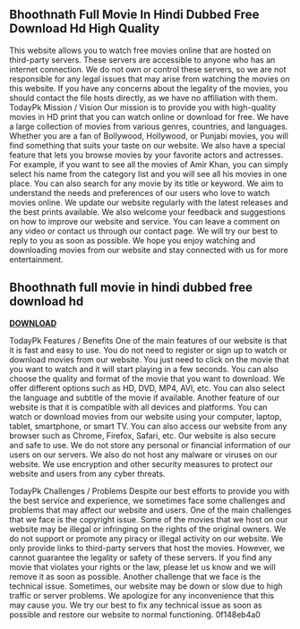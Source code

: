 ## Bhoothnath Full Movie In Hindi Dubbed Free Download Hd High Quality

  
This website allows you to watch free movies online that are hosted on third-party servers. These servers are accessible to anyone who has an internet connection. We do not own or control these servers, so we are not responsible for any legal issues that may arise from watching the movies on this website. If you have any concerns about the legality of the movies, you should contact the file hosts directly, as we have no affiliation with them. TodayPk Mission / Vision Our mission is to provide you with high-quality movies in HD print that you can watch online or download for free. We have a large collection of movies from various genres, countries, and languages. Whether you are a fan of Bollywood, Hollywood, or Punjabi movies, you will find something that suits your taste on our website. We also have a special feature that lets you browse movies by your favorite actors and actresses. For example, if you want to see all the movies of Amir Khan, you can simply select his name from the category list and you will see all his movies in one place. You can also search for any movie by its title or keyword. We aim to understand the needs and preferences of our users who love to watch movies online. We update our website regularly with the latest releases and the best prints available. We also welcome your feedback and suggestions on how to improve our website and service. You can leave a comment on any video or contact us through our contact page. We will try our best to reply to you as soon as possible. We hope you enjoy watching and downloading movies from our website and stay connected with us for more entertainment.
 
## Bhoothnath full movie in hindi dubbed free download hd


[**DOWNLOAD**](https://www.google.com/url?q=https%3A%2F%2Ftiurll.com%2F2tKLID&sa=D&sntz=1&usg=AOvVaw128QZSDXItZ_xKI_RbvkOI)

  
TodayPk Features / Benefits One of the main features of our website is that it is fast and easy to use. You do not need to register or sign up to watch or download movies from our website. You just need to click on the movie that you want to watch and it will start playing in a few seconds. You can also choose the quality and format of the movie that you want to download. We offer different options such as HD, DVD, MP4, AVI, etc. You can also select the language and subtitle of the movie if available. Another feature of our website is that it is compatible with all devices and platforms. You can watch or download movies from our website using your computer, laptop, tablet, smartphone, or smart TV. You can also access our website from any browser such as Chrome, Firefox, Safari, etc. Our website is also secure and safe to use. We do not store any personal or financial information of our users on our servers. We also do not host any malware or viruses on our website. We use encryption and other security measures to protect our website and users from any cyber threats.
  
TodayPk Challenges / Problems Despite our best efforts to provide you with the best service and experience, we sometimes face some challenges and problems that may affect our website and users. One of the main challenges that we face is the copyright issue. Some of the movies that we host on our website may be illegal or infringing on the rights of the original owners. We do not support or promote any piracy or illegal activity on our website. We only provide links to third-party servers that host the movies. However, we cannot guarantee the legality or safety of these servers. If you find any movie that violates your rights or the law, please let us know and we will remove it as soon as possible. Another challenge that we face is the technical issue. Sometimes, our website may be down or slow due to high traffic or server problems. We apologize for any inconvenience that this may cause you. We try our best to fix any technical issue as soon as possible and restore our website to normal functioning.
 0f148eb4a0
